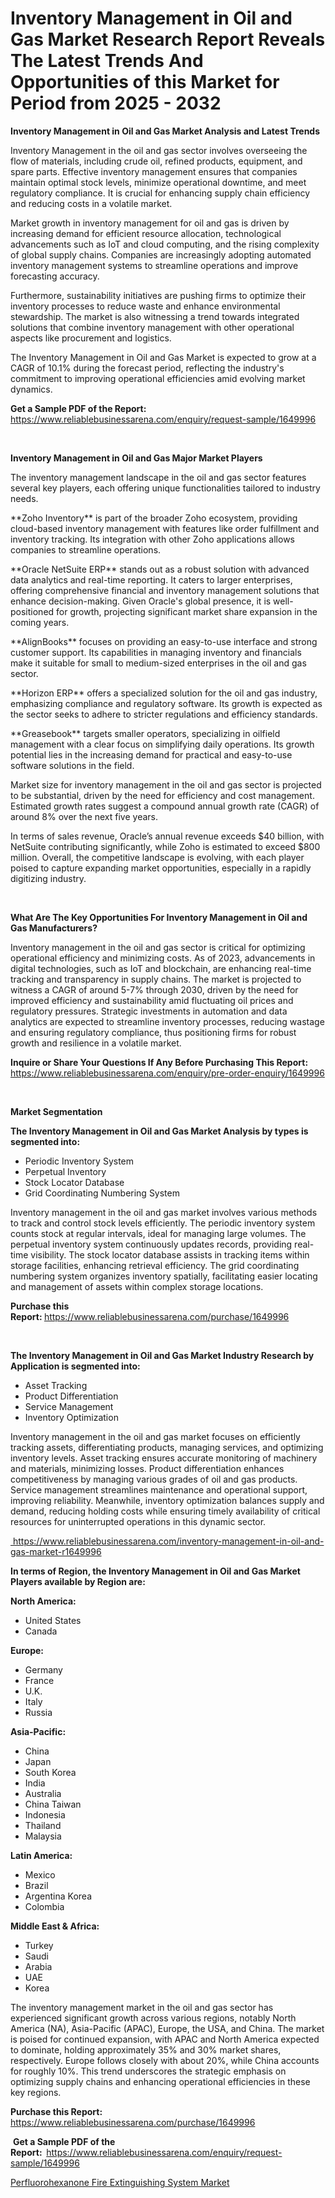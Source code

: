 <p><h1>Inventory Management in Oil and Gas Market Research Report Reveals The Latest Trends And Opportunities of this Market for Period from 2025 - 2032</h1></p><p><strong>Inventory Management in Oil and Gas Market Analysis and Latest Trends</strong></p>
<p><p>Inventory Management in the oil and gas sector involves overseeing the flow of materials, including crude oil, refined products, equipment, and spare parts. Effective inventory management ensures that companies maintain optimal stock levels, minimize operational downtime, and meet regulatory compliance. It is crucial for enhancing supply chain efficiency and reducing costs in a volatile market.</p><p>Market growth in inventory management for oil and gas is driven by increasing demand for efficient resource allocation, technological advancements such as IoT and cloud computing, and the rising complexity of global supply chains. Companies are increasingly adopting automated inventory management systems to streamline operations and improve forecasting accuracy. </p><p>Furthermore, sustainability initiatives are pushing firms to optimize their inventory processes to reduce waste and enhance environmental stewardship. The market is also witnessing a trend towards integrated solutions that combine inventory management with other operational aspects like procurement and logistics. </p><p>The Inventory Management in Oil and Gas Market is expected to grow at a CAGR of 10.1% during the forecast period, reflecting the industry's commitment to improving operational efficiencies amid evolving market dynamics.</p></p>
<p><strong>Get a Sample PDF of the Report:&nbsp;</strong> <a href="https://www.reliablebusinessarena.com/enquiry/request-sample/1649996?utm_campaign=1871&utm_medium=2&utm_source=Github&utm_content=ia&utm_term=23032025&utm_id=inventory-management-in-oil-and-gas">https://www.reliablebusinessarena.com/enquiry/request-sample/1649996</a></p>
<p>&nbsp;</p>
<p><strong>Inventory Management in Oil and Gas Major Market Players</strong></p>
<p><p>The inventory management landscape in the oil and gas sector features several key players, each offering unique functionalities tailored to industry needs. </p><p>**Zoho Inventory** is part of the broader Zoho ecosystem, providing cloud-based inventory management with features like order fulfillment and inventory tracking. Its integration with other Zoho applications allows companies to streamline operations. </p><p>**Oracle NetSuite ERP** stands out as a robust solution with advanced data analytics and real-time reporting. It caters to larger enterprises, offering comprehensive financial and inventory management solutions that enhance decision-making. Given Oracle's global presence, it is well-positioned for growth, projecting significant market share expansion in the coming years.</p><p>**AlignBooks** focuses on providing an easy-to-use interface and strong customer support. Its capabilities in managing inventory and financials make it suitable for small to medium-sized enterprises in the oil and gas sector.</p><p>**Horizon ERP** offers a specialized solution for the oil and gas industry, emphasizing compliance and regulatory software. Its growth is expected as the sector seeks to adhere to stricter regulations and efficiency standards.</p><p>**Greasebook** targets smaller operators, specializing in oilfield management with a clear focus on simplifying daily operations. Its growth potential lies in the increasing demand for practical and easy-to-use software solutions in the field.</p><p>Market size for inventory management in the oil and gas sector is projected to be substantial, driven by the need for efficiency and cost management. Estimated growth rates suggest a compound annual growth rate (CAGR) of around 8% over the next five years. </p><p>In terms of sales revenue, Oracle’s annual revenue exceeds $40 billion, with NetSuite contributing significantly, while Zoho is estimated to exceed $800 million. Overall, the competitive landscape is evolving, with each player poised to capture expanding market opportunities, especially in a rapidly digitizing industry.</p></p>
<p>&nbsp;</p>
<p><strong>What Are The Key Opportunities For Inventory Management in Oil and Gas Manufacturers?</strong></p>
<p><p>Inventory management in the oil and gas sector is critical for optimizing operational efficiency and minimizing costs. As of 2023, advancements in digital technologies, such as IoT and blockchain, are enhancing real-time tracking and transparency in supply chains. The market is projected to witness a CAGR of around 5-7% through 2030, driven by the need for improved efficiency and sustainability amid fluctuating oil prices and regulatory pressures. Strategic investments in automation and data analytics are expected to streamline inventory processes, reducing wastage and ensuring regulatory compliance, thus positioning firms for robust growth and resilience in a volatile market.</p></p>
<p><strong>Inquire or Share Your Questions If Any Before Purchasing This Report:</strong> <a href="https://www.reliablebusinessarena.com/enquiry/pre-order-enquiry/1649996?utm_campaign=1871&utm_medium=2&utm_source=Github&utm_content=ia&utm_term=23032025&utm_id=inventory-management-in-oil-and-gas">https://www.reliablebusinessarena.com/enquiry/pre-order-enquiry/1649996</a></p>
<p>&nbsp;</p>
<p><strong>Market Segmentation</strong></p>
<p><strong>The Inventory Management in Oil and Gas Market Analysis by types is segmented into:</strong></p>
<p><ul><li>Periodic Inventory System</li><li>Perpetual Inventory</li><li>Stock Locator Database</li><li>Grid Coordinating Numbering System</li></ul></p>
<p><p>Inventory management in the oil and gas market involves various methods to track and control stock levels efficiently. The periodic inventory system counts stock at regular intervals, ideal for managing large volumes. The perpetual inventory system continuously updates records, providing real-time visibility. The stock locator database assists in tracking items within storage facilities, enhancing retrieval efficiency. The grid coordinating numbering system organizes inventory spatially, facilitating easier locating and management of assets within complex storage locations.</p></p>
<p><strong>Purchase this Report:&nbsp;</strong><a href="https://www.reliablebusinessarena.com/purchase/1649996?utm_campaign=1871&utm_medium=2&utm_source=Github&utm_content=ia&utm_term=23032025&utm_id=inventory-management-in-oil-and-gas">https://www.reliablebusinessarena.com/purchase/1649996</a></p>
<p>&nbsp;</p>
<p><strong>The Inventory Management in Oil and Gas Market Industry Research by Application is segmented into:</strong></p>
<p><ul><li>Asset Tracking</li><li>Product Differentiation</li><li>Service Management</li><li>Inventory Optimization</li></ul></p>
<p><p>Inventory management in the oil and gas market focuses on efficiently tracking assets, differentiating products, managing services, and optimizing inventory levels. Asset tracking ensures accurate monitoring of machinery and materials, minimizing losses. Product differentiation enhances competitiveness by managing various grades of oil and gas products. Service management streamlines maintenance and operational support, improving reliability. Meanwhile, inventory optimization balances supply and demand, reducing holding costs while ensuring timely availability of critical resources for uninterrupted operations in this dynamic sector.</p></p>
<p><a href="https://www.reliablebusinessarena.com/inventory-management-in-oil-and-gas-market-r1649996?utm_campaign=1871&utm_medium=2&utm_source=Github&utm_content=ia&utm_term=23032025&utm_id=inventory-management-in-oil-and-gas">&nbsp;https://www.reliablebusinessarena.com/inventory-management-in-oil-and-gas-market-r1649996</a></p>
<p><strong>In terms of Region, the Inventory Management in Oil and Gas Market Players available by Region are:</strong></p>
<p>
    <p> <strong> North America: </strong>
        <ul>
            <li>United States</li>
            <li>Canada</li>
        </ul>
        </p> 
    <p> <strong> Europe: </strong>
        <ul>
            <li>Germany</li>
            <li>France</li>
            <li>U.K.</li>
            <li>Italy</li>
            <li>Russia</li>
        </ul>
        </p> 
    <p> <strong> Asia-Pacific: </strong>
        <ul>
            <li>China</li>
            <li>Japan</li>
            <li>South Korea</li>
            <li>India</li>
            <li>Australia</li>
            <li>China Taiwan</li>
            <li>Indonesia</li>
            <li>Thailand</li>
            <li>Malaysia</li>
        </ul>
        </p> 
    <p> <strong> Latin America: </strong>
        <ul>
            <li>Mexico</li>
            <li>Brazil</li>
            <li>Argentina Korea</li>
            <li>Colombia</li>
        </ul>
        </p> 
    <p> <strong> Middle East & Africa: </strong>
        <ul>
            <li>Turkey</li>
            <li>Saudi</li>
            <li>Arabia</li>
            <li>UAE</li>
            <li>Korea</li>
        </ul>
    </p>
    </p>
<p><p>The inventory management market in the oil and gas sector has experienced significant growth across various regions, notably North America (NA), Asia-Pacific (APAC), Europe, the USA, and China. The market is poised for continued expansion, with APAC and North America expected to dominate, holding approximately 35% and 30% market shares, respectively. Europe follows closely with about 20%, while China accounts for roughly 10%. This trend underscores the strategic emphasis on optimizing supply chains and enhancing operational efficiencies in these key regions.</p></p>
<p><strong>Purchase this Report: </strong><a href="https://www.reliablebusinessarena.com/purchase/1649996?utm_campaign=1871&utm_medium=2&utm_source=Github&utm_content=ia&utm_term=23032025&utm_id=inventory-management-in-oil-and-gas">https://www.reliablebusinessarena.com/purchase/1649996</a></p>
<p>&nbsp;<strong>Get a Sample PDF of the Report:&nbsp;&nbsp;</strong><a href="https://www.reliablebusinessarena.com/enquiry/request-sample/1649996?utm_campaign=1871&utm_medium=2&utm_source=Github&utm_content=ia&utm_term=23032025&utm_id=inventory-management-in-oil-and-gas">https://www.reliablebusinessarena.com/enquiry/request-sample/1649996</a></p>
<p><strong></strong></p>
<p><p><a href="https://github.com/marloy8/Market-Research-Report-List-7/blob/main/perfluorohexanone-fire-extinguishing-system-market.md?utm_campaign=1871&utm_medium=2&utm_source=Github&utm_content=ia&utm_term=23032025&utm_id=inventory-management-in-oil-and-gas">Perfluorohexanone Fire Extinguishing System Market</a></p></p>